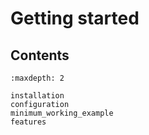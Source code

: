 # Getting started

## Contents

```{toctree}
:maxdepth: 2

installation
configuration
minimum_working_example
features
```
